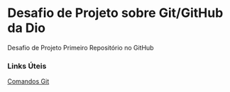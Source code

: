 # Desafio de Projeto sobre Git/GitHub da Dio
Desafio de Projeto Primeiro Repositório no GitHub


### Links Úteis
[Comandos Git](https://comandosgit.github.io/)
